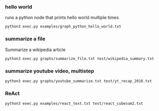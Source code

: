 
### hello world

runs a python node that prints hello world multiple times

`python3 exec.py examples/graph_python_hello_world.txt`


### summarize a file

Summarize a wikipedia article

`python3 exec.py graphs/summarize_file.txt test/wikipedia_summary.txt`

### summarize youtube video, multistep

`python3 exec.py graphs/youtube_summarize.txt test/yt_recap_2018.txt`

### ReAct
`python3 exec.py examples/react_text.txt test/react_cubesum2.txt`
